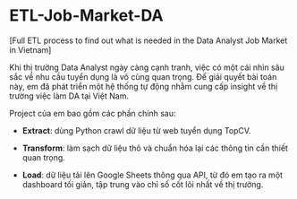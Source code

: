 # ETL-Job-Market-DA
[Full ETL process to find out what is needed in the Data Analyst Job Market in Vietnam]

Khi thị trường Data Analyst ngày càng cạnh tranh, việc có một cái nhìn sâu sắc về nhu cầu tuyển dụng là vô cùng quan trọng. Để giải quyết bài toán này, em đã phát triển một hệ thống tự động nhằm cung cấp insight về thị trường việc làm DA tại Việt Nam.

Project của em bao gồm các phần chính sau:

- **Extract**: dùng Python crawl dữ liệu từ web tuyển dụng TopCV.

- **Transform**: làm sạch dữ liệu thô và chuẩn hóa lại các thông tin cần thiết quan trọng.

- **Load**: dữ liệu tải lên Google Sheets thông qua API, từ đó em tạo ra một dashboard tối giản, tập trung vào chỉ số cốt lõi nhất về thị trường.
